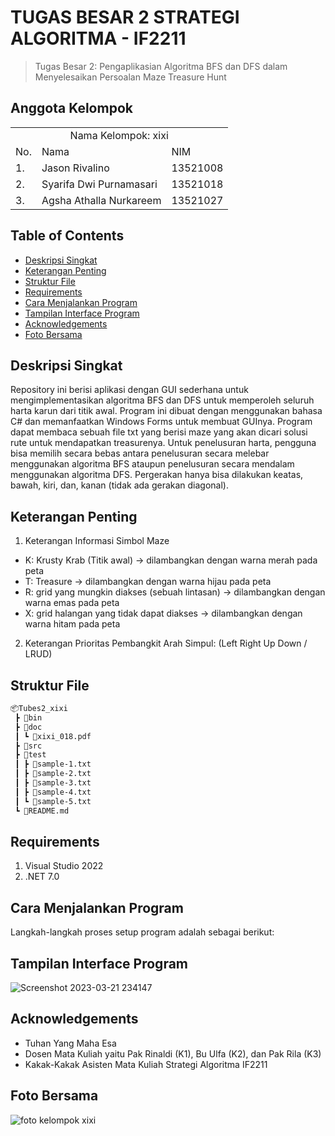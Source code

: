 # TUGAS BESAR 2 STRATEGI ALGORITMA - IF2211
> Tugas Besar 2: Pengaplikasian Algoritma BFS dan DFS dalam Menyelesaikan Persoalan Maze Treasure Hunt

## Anggota Kelompok
<table>
    <tr>
        <td colspan="3", align = "center"><center>Nama Kelompok: xixi</center></td>
    </tr>
    <tr>
        <td>No.</td>
        <td>Nama</td>
        <td>NIM</td>
    </tr>
    <tr>
        <td>1.</td>
        <td>Jason Rivalino</td>
        <td>13521008</td>
    </tr>
    <tr>
        <td>2.</td>
        <td>Syarifa Dwi Purnamasari</td>
        <td>13521018</td>
    </tr>
    <tr>
        <td>3.</td>
        <td>Agsha Athalla Nurkareem</td>
        <td>13521027</td>
    </tr>
</table>

## Table of Contents
* [Deskripsi Singkat](#deskripsi-singkat)
* [Keterangan Penting](#keterangan-penting)
* [Struktur File](#struktur-file)
* [Requirements](#requirements)
* [Cara Menjalankan Program](#cara-menjalankan-program)
* [Tampilan Interface Program](#tampilan-interface-program)
* [Acknowledgements](#acknowledgements)
* [Foto Bersama](#foto-bersama)
## Deskripsi Singkat 
Repository ini berisi aplikasi dengan GUI sederhana untuk mengimplementasikan algoritma BFS dan DFS untuk memperoleh seluruh harta karun dari titik awal. Program ini dibuat dengan menggunakan bahasa C# dan memanfaatkan Windows Forms untuk membuat GUInya. Program dapat membaca sebuah file txt yang berisi maze yang akan dicari solusi rute untuk mendapatkan treasurenya. Untuk penelusuran harta, pengguna bisa memilih secara bebas antara penelusuran secara melebar menggunakan algoritma BFS ataupun penelusuran secara mendalam menggunakan algoritma DFS. Pergerakan hanya bisa dilakukan keatas, bawah, kiri, dan, kanan (tidak ada gerakan diagonal).

## Keterangan Penting
1. Keterangan Informasi Simbol Maze
- K: Krusty Krab (Titik awal) -> dilambangkan dengan warna merah pada peta
- T: Treasure -> dilambangkan dengan warna hijau pada peta
- R: grid yang mungkin diakses (sebuah lintasan) -> dilambangkan dengan warna emas pada peta
- X: grid halangan yang tidak dapat diakses -> dilambangkan dengan warna hitam pada peta

2. Keterangan Prioritas Pembangkit Arah Simpul: (Left Right Up Down / LRUD)

## Struktur File
```bash
📦Tubes2_xixi
 ┣ 📂bin
 ┣ 📂doc
 ┃ ┗ 📜xixi_018.pdf
 ┣ 📂src
 ┣ 📂test
 ┃ ┣ 📜sample-1.txt
 ┃ ┣ 📜sample-2.txt
 ┃ ┣ 📜sample-3.txt
 ┃ ┣ 📜sample-4.txt
 ┃ ┗ 📜sample-5.txt 
 ┗ 📜README.md
 ```
 
## Requirements
1. Visual Studio 2022
2. .NET 7.0

## Cara Menjalankan Program
Langkah-langkah proses setup program adalah sebagai berikut:

## Tampilan Interface Program
![Screenshot 2023-03-21 234147](https://user-images.githubusercontent.com/91790457/226720319-50a98c35-fc37-4753-b02c-fd53cf5b456c.png)

## Acknowledgements
- Tuhan Yang Maha Esa
- Dosen Mata Kuliah yaitu Pak Rinaldi (K1), Bu Ulfa (K2), dan Pak Rila (K3)
- Kakak-Kakak Asisten Mata Kuliah Strategi Algoritma IF2211

## Foto Bersama
![foto kelompok xixi](https://user-images.githubusercontent.com/91790457/226720011-70a46730-6c94-4d1e-aea5-12ac61148595.jpg)
